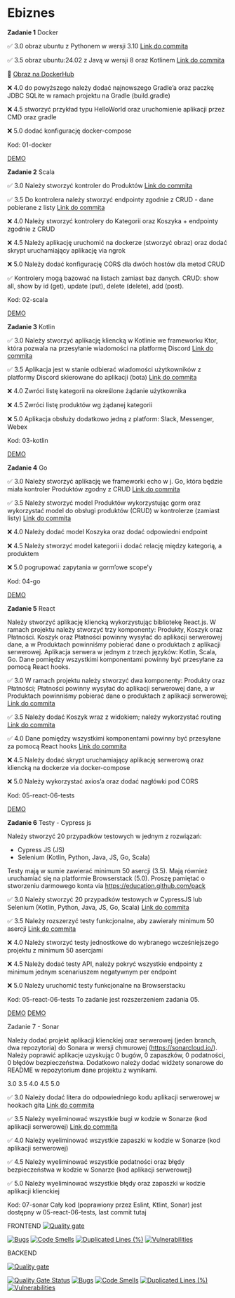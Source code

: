 # Ebiznes

**Zadanie 1** Docker

:white_check_mark: 3.0 obraz ubuntu z Pythonem w wersji 3.10 [Link do commita](https://github.com/mario343/ebiznes/commit/d5b51fbea07a71e98ff9bd96fe3926fac1b49404)

:white_check_mark: 3.5 obraz ubuntu:24.02 z Javą w wersji 8 oraz Kotlinem [Link do commita](https://github.com/mario343/ebiznes/commit/d5b51fbea07a71e98ff9bd96fe3926fac1b49404)

🐳 [Obraz na DockerHub](https://hub.docker.com/r/mario343/ebiznes)

:x: 4.0 do powyższego należy dodać najnowszego Gradle’a oraz paczkę JDBC
SQLite w ramach projektu na Gradle (build.gradle)

:x: 4.5 stworzyć przykład typu HelloWorld oraz uruchomienie aplikacji
przez CMD oraz gradle

:x: 5.0 dodać konfigurację docker-compose

Kod: 01-docker

[DEMO](https://github.com/mario343/ebiznes/blob/main/demos/zadanie1.gif)

**Zadanie 2** Scala

:white_check_mark: 3.0 Należy stworzyć kontroler do Produktów [Link do commita](https://github.com/mario343/ebiznes/commit/159d66bba63e21d4e6562c8df0fc46161d01973d)

:white_check_mark: 3.5 Do kontrolera należy stworzyć endpointy zgodnie z CRUD - dane pobierane z listy [Link do commita](https://github.com/mario343/ebiznes/commit/159d66bba63e21d4e6562c8df0fc46161d01973d)

:x: 4.0 Należy stworzyć kontrolery do Kategorii oraz Koszyka + endpointy
zgodnie z CRUD

:x: 4.5 Należy aplikację uruchomić na dockerze (stworzyć obraz) oraz dodać
skrypt uruchamiający aplikację via ngrok

:x: 5.0 Należy dodać konfigurację CORS dla dwóch hostów dla metod CRUD

:white_check_mark: Kontrolery mogą bazować na listach zamiast baz danych. CRUD: show all, show by id (get), update (put), delete (delete), add (post).

Kod: 02-scala

[DEMO](https://github.com/mario343/ebiznes/blob/main/demos/zadanie2.gif)

**Zadanie 3** Kotlin

:white_check_mark: 3.0 Należy stworzyć aplikację kliencką w Kotlinie we frameworku Ktor,
która pozwala na przesyłanie wiadomości na platformę Discord [Link do commita](https://github.com/mario343/ebiznes/commit/2775e4b00c2f2a8a1c7b18a195e578d3f2c3bbe0)

:white_check_mark: 3.5 Aplikacja jest w stanie odbierać wiadomości użytkowników z
platformy Discord skierowane do aplikacji (bota) [Link do commita](https://github.com/mario343/ebiznes/commit/2775e4b00c2f2a8a1c7b18a195e578d3f2c3bbe0)

:x: 4.0 Zwróci listę kategorii na określone żądanie użytkownika

:x: 4.5 Zwróci listę produktów wg żądanej kategorii

:x: 5.0 Aplikacja obsłuży dodatkowo jedną z platform: Slack, Messenger,
Webex

Kod: 03-kotlin

[DEMO](https://github.com/mario343/ebiznes/blob/main/demos/zadanie3.gif)

**Zadanie 4** Go

:white_check_mark: 3.0 Należy stworzyć aplikację we frameworki echo w j. Go, która będzie
miała kontroler Produktów zgodny z CRUD [Link do commita](https://github.com/mario343/ebiznes/commit/e26266cf9f5f30df5f552a0a22b91ec3d7c3b654)

:white_check_mark: 3.5 Należy stworzyć model Produktów wykorzystując gorm oraz
wykorzystać model do obsługi produktów (CRUD) w kontrolerze (zamiast
listy) [Link do commita](https://github.com/mario343/ebiznes/commit/e26266cf9f5f30df5f552a0a22b91ec3d7c3b654)

:x: 4.0 Należy dodać model Koszyka oraz dodać odpowiedni endpoint

:x: 4.5 Należy stworzyć model kategorii i dodać relację między kategorią,
a produktem

:x: 5.0 pogrupować zapytania w gorm’owe scope'y

Kod: 04-go

[DEMO](https://github.com/mario343/ebiznes/blob/main/demos/zadanie4.gif)

**Zadanie 5** React

Należy stworzyć aplikację kliencką wykorzystując bibliotekę React.js.
W ramach projektu należy stworzyć trzy komponenty: Produkty, Koszyk
oraz Płatności. Koszyk oraz Płatności powinny wysyłać do aplikacji
serwerowej dane, a w Produktach powinniśmy pobierać dane o produktach
z aplikacji serwerowej. Aplikacja serwera w jednym z trzech języków:
Kotlin, Scala, Go. Dane pomiędzy wszystkimi komponentami powinny być
przesyłane za pomocą React hooks.

:white_check_mark: 3.0 W ramach projektu należy stworzyć dwa komponenty: Produkty oraz Płatności; Płatności powinny wysyłać do aplikacji serwerowej dane, a w Produktach powinniśmy pobierać dane o produktach z aplikacji serwerowej; [Link do commita](https://github.com/mario343/ebiznes/commit/e100fd0fb56833735e5ee3b149b1069a542cb50b)

:white_check_mark: 3.5 Należy dodać Koszyk wraz z widokiem; należy wykorzystać routing [Link do commita](https://github.com/mario343/ebiznes/commit/e100fd0fb56833735e5ee3b149b1069a542cb50b)

:white_check_mark: 4.0 Dane pomiędzy wszystkimi komponentami powinny być przesyłane za
pomocą React hooks [Link do commita](https://github.com/mario343/ebiznes/commit/e100fd0fb56833735e5ee3b149b1069a542cb50b)

:x: 4.5 Należy dodać skrypt uruchamiający aplikację serwerową oraz
kliencką na dockerze via docker-compose

:x: 5.0 Należy wykorzystać axios’a oraz dodać nagłówki pod CORS

Kod: 05-react-06-tests

[DEMO](https://github.com/mario343/ebiznes/blob/main/demos/zadanie5.gif)

**Zadanie 6** Testy - Cypress js

Należy stworzyć 20 przypadków testowych w jednym z rozwiązań:

- Cypress JS (JS)
- Selenium (Kotlin, Python, Java, JS, Go, Scala)

Testy mają w sumie zawierać minimum 50 asercji (3.5). Mają również
uruchamiać się na platformie Browserstack (5.0). Proszę pamiętać o
stworzeniu darmowego konta via https://education.github.com/pack

:white_check_mark: 3.0 Należy stworzyć 20 przypadków testowych w CypressJS lub Selenium
(Kotlin, Python, Java, JS, Go, Scala) [Link do commita](https://github.com/mario343/ebiznes/commit/0de395b2c75d5f10bcdadc801baed79a1a3ab48d)

:white_check_mark: 3.5 Należy rozszerzyć testy funkcjonalne, aby zawierały minimum 50
asercji [Link do commita](https://github.com/mario343/ebiznes/commit/0de395b2c75d5f10bcdadc801baed79a1a3ab48d)

:x: 4.0 Należy stworzyć testy jednostkowe do wybranego wcześniejszego
projektu z minimum 50 asercjami

:x: 4.5 Należy dodać testy API, należy pokryć wszystkie endpointy z
minimum jednym scenariuszem negatywnym per endpoint

:x: 5.0 Należy uruchomić testy funkcjonalne na Browserstacku

Kod: 05-react-06-tests
To zadanie jest rozszerzeniem zadania 05.

[DEMO](https://github.com/mario343/ebiznes/blob/main/demos/zadanie6.gif)
[DEMO](https://github.com/mario343/ebiznes/blob/main/demos/zadanie6_cli.gif)

Zadanie 7 - Sonar

Należy dodać projekt aplikacji klienckiej oraz serwerowej (jeden
branch, dwa repozytoria) do Sonara w wersji chmurowej
(https://sonarcloud.io/). Należy poprawić aplikacje uzyskując 0 bugów,
0 zapaszków, 0 podatności, 0 błędów bezpieczeństwa. Dodatkowo należy
dodać widżety sonarowe do README w repozytorium dane projektu z
wynikami.

3.0
3.5
4.0
4.5
5.0

:white_check_mark: 3.0 Należy dodać litera do odpowiedniego kodu aplikacji serwerowej w
hookach gita [Link do commita]()

:white_check_mark: 3.5 Należy wyeliminować wszystkie bugi w kodzie w Sonarze (kod
aplikacji serwerowej) [Link do commita]()

:white_check_mark: 4.0 Należy wyeliminować wszystkie zapaszki w kodzie w Sonarze (kod
aplikacji serwerowej)

:white_check_mark: 4.5 Należy wyeliminować wszystkie podatności oraz błędy bezpieczeństwa
w kodzie w Sonarze (kod aplikacji serwerowej)

:white_check_mark: 5.0 Należy wyeliminować wszystkie błędy oraz zapaszki w kodzie
aplikacji klienckiej

Kod: 07-sonar
Cały kod (poprawiony przez Eslint, Ktlint, Sonar) jest dostępny w 05-react-06-tests, last commit tutaj

FRONTEND
[![Quality gate](https://sonarcloud.io/api/project_badges/quality_gate?project=mario343_frontend)](https://sonarcloud.io/summary/new_code?id=mario343_frontend)

[![Bugs](https://sonarcloud.io/api/project_badges/measure?project=mario343_frontend&metric=bugs)](https://sonarcloud.io/summary/new_code?id=mario343_frontend)
[![Code Smells](https://sonarcloud.io/api/project_badges/measure?project=mario343_frontend&metric=code_smells)](https://sonarcloud.io/summary/new_code?id=mario343_frontend)
[![Duplicated Lines (%)](https://sonarcloud.io/api/project_badges/measure?project=mario343_frontend&metric=duplicated_lines_density)](https://sonarcloud.io/summary/new_code?id=mario343_frontend)
[![Vulnerabilities](https://sonarcloud.io/api/project_badges/measure?project=mario343_frontend&metric=vulnerabilities)](https://sonarcloud.io/summary/new_code?id=mario343_frontend)

BACKEND

[![Quality gate](https://sonarcloud.io/api/project_badges/quality_gate?project=mario343_backend)](https://sonarcloud.io/summary/new_code?id=mario343_backend)

[![Quality Gate Status](https://sonarcloud.io/api/project_badges/measure?project=mario343_backend&metric=alert_status)](https://sonarcloud.io/summary/new_code?id=mario343_backend)
[![Bugs](https://sonarcloud.io/api/project_badges/measure?project=mario343_backend&metric=bugs)](https://sonarcloud.io/summary/new_code?id=mario343_backend)
[![Code Smells](https://sonarcloud.io/api/project_badges/measure?project=mario343_backend&metric=code_smells)](https://sonarcloud.io/summary/new_code?id=mario343_backend)
[![Duplicated Lines (%)](https://sonarcloud.io/api/project_badges/measure?project=mario343_backend&metric=duplicated_lines_density)](https://sonarcloud.io/summary/new_code?id=mario343_backend)
[![Vulnerabilities](https://sonarcloud.io/api/project_badges/measure?project=mario343_backend&metric=vulnerabilities)](https://sonarcloud.io/summary/new_code?id=mario343_backend)
